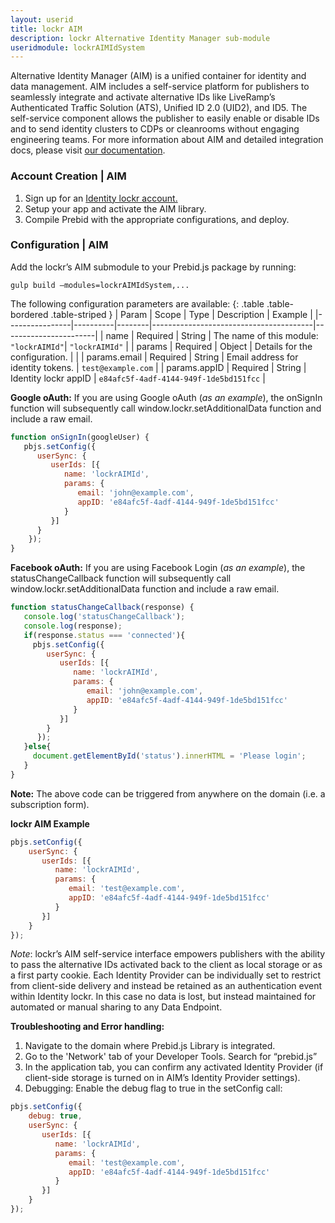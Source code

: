```yaml
---
layout: userid
title: lockr AIM
description: lockr Alternative Identity Manager sub-module
useridmodule: lockrAIMIdSystem
---
```


Alternative Identity Manager (AIM) is a unified container for identity and data management.
AIM includes a self-service platform for publishers to seamlessly integrate and activate alternative IDs like LiveRamp’s Authenticated Traffic Solution (ATS), Unified ID 2.0 (UID2), and ID5. The self-service component allows the publisher to easily enable or disable IDs and to send identity clusters to CDPs or cleanrooms without engaging engineering teams. For more information about AIM and detailed integration docs, please visit [our documentation](https://sso.loc.kr/api/lockr_reference.html#tag/Alternate-Identity-Management-(AIM)).

### **Account Creation | AIM**

1. Sign up for an [Identity lockr account.](https://sso.loc.kr/console/signup)
2. Setup your app and activate the AIM library.
3. Compile Prebid with the appropriate configurations, and deploy.

### **Configuration | AIM**

Add the lockr’s AIM submodule to your Prebid.js package by running:

```
gulp build –modules=lockrAIMIdSystem,...
```

The following configuration parameters are available:
{: .table .table-bordered .table-striped }
| Param          | Scope    | Type   | Description                            | Example               |
|----------------|----------|--------|----------------------------------------|-----------------------|
| name           | Required | String | The name of this module: `"lockrAIMId"`| `"lockrAIMId"`        |
| params         | Required | Object | Details for the configuration.         |                       |
| params.email   | Required | String | Email address for identity tokens.     | `test@example.com`    |
| params.appID   | Required | String | Identity lockr appID                   | `e84afc5f-4adf-4144-949f-1de5bd151fcc`    |

**Google oAuth:**
If you are using Google oAuth (_as an example_), the onSignIn function will subsequently call window.lockr.setAdditionalData function and include a raw email.

```javascript
function onSignIn(googleUser) {
   pbjs.setConfig({
      userSync: {
         userIds: [{
            name: 'lockrAIMId',
            params: {
               email: 'john@example.com',
               appID: 'e84afc5f-4adf-4144-949f-1de5bd151fcc'
            }
         }]
      }
    });
}
```

**Facebook oAuth:**
If you are using Facebook Login (_as an example_), the statusChangeCallback function will subsequently call window.lockr.setAdditionalData function and include a raw email.

```javascript
function statusChangeCallback(response) {
   console.log('statusChangeCallback');
   console.log(response);
   if(response.status === 'connected'){
     pbjs.setConfig({
        userSync: {
           userIds: [{
              name: 'lockrAIMId',
              params: {
                 email: 'john@example.com',
                 appID: 'e84afc5f-4adf-4144-949f-1de5bd151fcc'
              }
           }]
        }
      });
   }else{
     document.getElementById('status').innerHTML = 'Please login';
   }
}
```

**Note:** The above code can be triggered from anywhere on the domain (i.e. a subscription form).

**lockr AIM Example**

```javascript
pbjs.setConfig({
    userSync: {
       userIds: [{
          name: 'lockrAIMId',
          params: {
             email: 'test@example.com',
             appID: 'e84afc5f-4adf-4144-949f-1de5bd151fcc'
          }
       }]
    }
});
```

_Note_: lockr’s AIM self-service interface empowers publishers with the ability to pass the alternative IDs activated back to the client as local storage or as a first party cookie. Each Identity Provider can be individually set to restrict from client-side delivery and instead be retained as an authentication event within Identity lockr. In this case no data is lost, but instead maintained for automated or manual sharing to any Data Endpoint.

**Troubleshooting and Error handling:**

1. Navigate to the domain where Prebid.js Library is integrated.
2. Go to the 'Network' tab of your Developer Tools. Search for “prebid.js”
3. In the application tab, you can confirm any activated Identity Provider (if client-side storage is turned on in AIM’s Identity Provider settings).
4. Debugging:
   Enable the debug flag to true in the setConfig call:

```javascript
pbjs.setConfig({
    debug: true,
    userSync: {
       userIds: [{
          name: 'lockrAIMId',
          params: {
             email: 'test@example.com',
             appID: 'e84afc5f-4adf-4144-949f-1de5bd151fcc'
          }
       }]
    }
});
```
